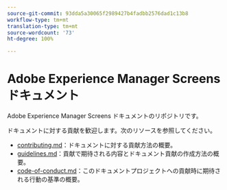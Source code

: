 ```yaml
---
source-git-commit: 93dda5a30065f2989427b4fadbb2576dad1c13b8
workflow-type: tm+mt
translation-type: tm+mt
source-wordcount: '73'
ht-degree: 100%

---
```

# Adobe Experience Manager Screens ドキュメント

Adobe Experience Manager Screens ドキュメントのリポジトリです。

ドキュメントに対する貢献を歓迎します。次のリソースを参照してください。

* [contributing.md](contributing.md)：ドキュメントに対する貢献方法の概要。
* [guidelines.md](guidelines.md)：貢献で期待される内容とドキュメント貢献の作成方法の概要。
* [code-of-conduct.md](code-of-conduct.md)：このドキュメントプロジェクトへの貢献時に期待される行動の基準の概要。
